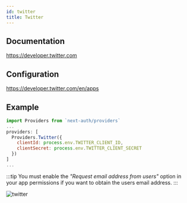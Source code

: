 ```yaml
---
id: twitter
title: Twitter
---
```


## Documentation

https://developer.twitter.com

## Configuration

https://developer.twitter.com/en/apps

## Example

```js
import Providers from `next-auth/providers`
...
providers: [
  Providers.Twitter({
    clientId: process.env.TWITTER_CLIENT_ID,
    clientSecret: process.env.TWITTER_CLIENT_SECRET
  })
]
...
```

:::tip
You must enable the *"Request email address from users"* option in your app permissions if you want to obtain the users email address.
:::

![twitter](https://user-images.githubusercontent.com/7902980/83944068-1640ca80-a801-11ea-959c-0e744e2144f7.PNG)